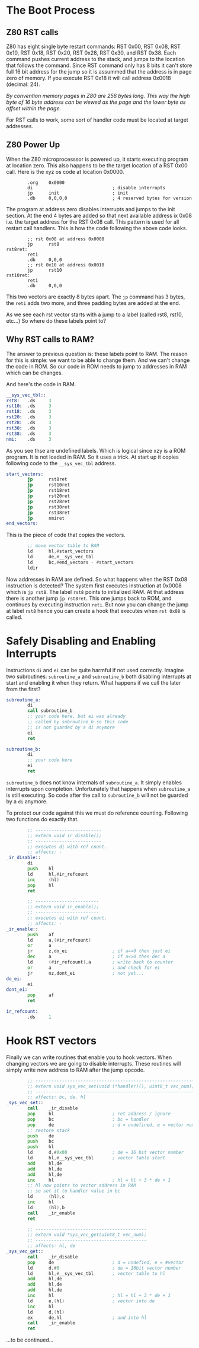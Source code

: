 # The Boot Process

## Z80 RST calls

Z80 has eight single byte restart commands: RST 0x00, RST 0x08, RST 0x10, RST 0x18, RST 0x20, RST 0x28, RST 0x30, and RST 0x38. Each command pushes current address to the stack, and jumps to the location that follows the command. Since RST command only has 8 bits it can't store full 16 bit address for the jump so it is assummed that the address is in page zero of memory. If you execute RST 0x18 it will call address 0x0018 (decimal: 24). 

*By convention memory pages in Z80 are 256 bytes long. This way the high byte of 16 byte address can be viewed as the page and the lower byte as offset within the page.*

For RST calls to work, some sort of handler code must be located at target addresses.

## Z80 Power Up 

When the Z80 microprocesssor is powered up, it starts executing program at location zero. This also happens to be the target location of a RST 0x00 call. Here is the xyz os code at location 0x0000.

~~~
        .org    0x0000
        di                              ; disable interrupts
        jp      init                    ; init
        .db     0,0,0,0                 ; 4 reserved bytes for version
~~~

The program at address zero disables interrupts and jumps to the init section. At the end 4 bytes are added so that next available address ix 0x08 i.e. the target address for the RST 0x08 call. This pattern is used for all restart call handlers. This is how the code following the above code looks.

~~~
        ;; rst 0x08 at address 0x0008
		jp      rst8
rst8ret:
        reti
        .db     0,0,0
        ;; rst 0x10 at address 0x0010
        jp      rst10
rst10ret:
        reti
        .db     0,0,0
~~~

This two vectors are exactly 8 bytes apart. The `jp` command has 3 bytes, the `reti` adds two more, and three padding bytes are added at the end. 

As we see each rst vector starts with a jump to a label (called rst8, rst10, etc...) So where do these labels point to?

## Why RST calls to RAM?

The answer to previous question is: these labels point to RAM. The reason for this is simple: we want to be able to change them. And we can't change the code in ROM. So our code in ROM needs to jump to addresses in RAM which can be changes. 

And here's the code in RAM.

~~~asm
__sys_vec_tbl::
rst8:   .ds     3
rst10:  .ds     3
rst18:  .ds     3
rst20:  .ds     3
rst28:  .ds     3
rst30:  .ds     3
rst38:  .ds     3
nmi:    .ds     3
~~~

As you see thse are undefined labels. Which is logical since xzy is a ROM program. It is not loaded in RAM. So it uses a trick. At start up it copies following code to the `__sys_vec_tbl` address.

~~~asm
start_vectors:
        jp      rst8ret
        jp      rst10ret
        jp      rst18ret
        jp      rst20ret
        jp      rst28ret
        jp      rst30ret
        jp      rst38ret
        jp      nmiret
end_vectors:
~~~

This is the piece of code that copies the vectors.

~~~asm
        ;; move vector table to RAM
        ld      hl,#start_vectors
        ld      de,#__sys_vec_tbl
        ld      bc,#end_vectors - #start_vectors
        ldir
~~~

Now addresses in RAM are defined. So what happens when the RST 0x08 instruction is detected? The system first executes instruction at 0x0008 which is `jp rst8`. The label `rst8` points to initialized RAM. At that address there is another jump `jp rst8ret`. This one jumps back to ROM, and continues by executing instruction `reti`. But now you can change the jump at label `rst8` hence you can create a hook that executes when `rst 0x08` is called.

# Safely Disabling and Enabling Interrupts

Instructions `di` and `ei` can be quite harmful if not used correctly. Imagine two subroutines: `subroutine_a` and `subroutine_b` both disabling interrupts at start and enabling it when they return. What happens if we call the later from the first?

~~~asm
subroutine_a:
        di
        call subroutine_b
        ;; your code here, but ei was already
        ;; called by subroutine_b so this code
        ;; is not guarded by a di anymore
        ei
        ret

subroutine_b:
        di
        ;; your code here
        ei
        ret
~~~

`subroutine_b` does not know internals of `subroutine_a`. It simply enables interrupts upon completion. Unfortunately that happens when `subroutine_a` is still executing. So code after the call to `subroutine_b` will not be guarded by a `di` anymore.

To protect our code against this we must do reference counting. Following two functions do exactly that. 

~~~asm
		;; -------------------------
		;; extern void ir_disable();
		;; -------------------------
        ;; executes di with ref count.
        ;; affects: -
_ir_disable::	
		di
        push    hl
		ld		hl,#ir_refcount
		inc		(hl)
        pop     hl
		ret

		;; ------------------------
		;; extern void ir_enable();
		;; ------------------------
        ;; executes ei with ref count.
        ;; affects: -
_ir_enable::
        push    af
		ld		a,(#ir_refcount)
		or		a
		jr		z,do_ei					; if a==0 then just ei		
		dec		a						; if a<>0 then dec a
		ld		(#ir_refcount),a	    ; write back to counter
		or		a						; and check for ei
		jr		nz,dont_ei				; not yet...
do_ei:		
		ei
dont_ei:	
        pop     af
		ret

ir_refcount:
		.ds		1
~~~

# Hook RST vectors

Finally we can write routines that enable you to hook vectors. When changing vectors we are going to disable interrupts. These routines will simply write new address to RAM after the jump opcode.

~~~asm
		;; ------------------------------------------------------------
		;; extern void sys_vec_set(void (*handler)(), uint8_t vec_num);
		;; ------------------------------------------------------------
        ;; affects: bc, de, hl
_sys_vec_set::
        call    _ir_disable
		pop		hl                      ; ret address / ignore
		pop		bc                      ; bc = handler
		pop		de                      ; d = undefined, e = vector number
		;; restore stack
		push	de
		push	bc
		push	hl
		ld		d,#0x00                 ; de = 16 bit vector number
		ld		hl,#__sys_vec_tbl       ; vector table start
		add		hl,de
		add		hl,de
		add		hl,de
		inc		hl						; hl = hl + 3 * de + 1
		;; hl now points to vector address in RAM		
		;; so set it to handler value in bc
		ld		(hl),c
		inc		hl
		ld		(hl),b
        call    _ir_enable
		ret

        ;; ------------------------------------------
		;; extern void *sys_vec_get(uint8_t vec_num);
		;; ------------------------------------------
        ;; affects: hl, de
_sys_vec_get::
        call    _ir_disable
        pop     de                      ; d = undefied, e = #vector
        ld      d,#0                    ; de = 16bit vector number
        ld      hl,#__sys_vec_tbl       ; vector table to hl
        add		hl,de
		add		hl,de
		add		hl,de
		inc		hl                      ; hl = hl + 3 * de + 1
        ld      e,(hl)                  ; vector into de
        inc     hl
        ld      d,(hl)
        ex      de,hl                   ; and into hl
        call    _ir_enable
        ret
~~~


...to be continued...

